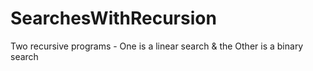 # SearchesWithRecursion
Two recursive programs - One is a linear search &amp; the Other is a binary search
